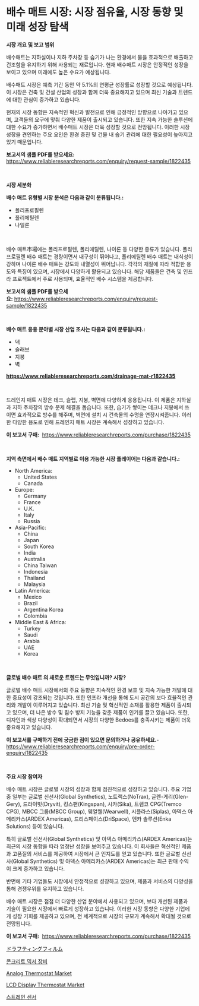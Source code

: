 <p><h1>배수 매트 시장: 시장 점유율, 시장 동향 및 미래 성장 탐색</h1></p><p><strong>시장 개요 및 보고 범위</strong></p>
<p><p>배수매트는 지하실이나 지하 주차장 등 습기가 나는 환경에서 물을 효과적으로 배출하고 건조함을 유지하기 위해 사용되는 재료입니다. 현재 배수매트 시장은 안정적인 성장을 보이고 있으며 미래에도 높은 수요가 예상됩니다. </p><p>배수매트 시장은 예측 기간 동안 약 5.1%의 연평균 성장률로 성장할 것으로 예상됩니다. 이 시장은 건축 및 건설 산업의 성장과 함께 더욱 중요해지고 있으며 최신 기술과 트렌드에 대한 관심이 증가하고 있습니다.</p><p>현재의 시장 동향은 지속적인 혁신과 발전으로 인해 긍정적인 방향으로 나아가고 있으며, 고객들의 요구에 맞춰 다양한 제품이 출시되고 있습니다. 또한 지속 가능한 솔루션에 대한 수요가 증가하면서 배수매트 시장은 더욱 성장할 것으로 전망됩니다. 이러한 시장 성장을 견인하는 주요 요인은 환경 증진 및 건물 내 습기 관리에 대한 필요성이 높아지고 있기 때문입니다.</p></p>
<p><strong>보고서의 샘플 PDF를 받으세요:</strong> <a href="https://www.reliableresearchreports.com/enquiry/request-sample/1822435">https://www.reliableresearchreports.com/enquiry/request-sample/1822435</a></p>
<p>&nbsp;</p>
<p><strong>시장 세분화</strong></p>
<p><strong>배수 매트 유형별 시장 분석은 다음과 같이 분류됩니다.:</strong></p>
<p><ul><li>폴리프로필렌</li><li>폴리에틸렌</li><li>나일론</li></ul></p>
<p>&nbsp;</p>
<p><p>배수 매트市場에는 폴리프로필렌, 폴리에틸렌, 나이론 등 다양한 종류가 있습니다. 폴리프로필렌 배수 매트는 경량이면서 내구성이 뛰어나고, 폴리에틸렌 배수 매트는 내식성이 강하며 나이론 배수 매트는 강도와 내열성이 뛰어납니다. 각각의 재질에 따라 적합한 용도와 특징이 있으며, 시장에서 다양하게 활용되고 있습니다. 해당 제품들은 건축 및 인프라 프로젝트에서 주로 사용되며, 효율적인 배수 시스템을 제공합니다.</p></p>
<p><strong>보고서의 샘플 PDF를 받으세요:</strong>&nbsp;<a href="https://www.reliableresearchreports.com/enquiry/request-sample/1822435">https://www.reliableresearchreports.com/enquiry/request-sample/1822435</a></p>
<p>&nbsp;</p>
<p><strong> 배수 매트 응용 분야별 시장 산업 조사는 다음과 같이 분류됩니다.:</strong></p>
<p><ul><li>덱</li><li>슬래브</li><li>지붕</li><li>벽</li></ul></p>
<p><strong><a href="https://www.reliableresearchreports.com/drainage-mat-r1822435">https://www.reliableresearchreports.com/drainage-mat-r1822435</a></strong></p>
<p>&nbsp;</p>
<p><p>드레인지 매트 시장은 데크, 슬랩, 지붕, 벽면에 다양하게 응용됩니다. 이 제품은 지하실과 지하 주차장의 방수 문제 해결을 돕습니다. 또한, 습기가 쌓이는 데크나 지붕에서 쓰이면 효과적으로 방수를 해주며, 벽면에 설치 시 건축물의 수명을 연장시켜줍니다. 이러한 다양한 용도로 인해 드레인지 매트 시장은 계속해서 성장하고 있습니다.</p></p>
<p><strong>이 보고서 구매:</strong>&nbsp; <a href="https://www.reliableresearchreports.com/purchase/1822435">https://www.reliableresearchreports.com/purchase/1822435</a></p>
<p>&nbsp;</p>
<p><strong>지역 측면에서 배수 매트 지역별로 이용 가능한 시장 플레이어는 다음과 같습니다.:</strong></p>
<p><ul>
    <li>
        North America:
        <ul>
            <li>United States</li>
            <li>Canada</li>
        </ul>
    </li>
    <li>
        Europe:
        <ul>
            <li>Germany</li>
            <li>France</li>
            <li>U.K.</li>
            <li>Italy</li>
            <li>Russia</li>
        </ul>
    </li>
    <li>
        Asia-Pacific:
        <ul>
            <li>China</li>
            <li>Japan</li>
            <li>South Korea</li>
            <li>India</li>
            <li>Australia</li>
            <li>China Taiwan</li>
            <li>Indonesia</li>
            <li>Thailand</li>
            <li>Malaysia</li>
        </ul>
    </li>
    <li>
        Latin America:
        <ul>
            <li>Mexico</li>
            <li>Brazil</li>
            <li>Argentina Korea</li>
            <li>Colombia</li>
        </ul>
    </li>
    <li>
        Middle East & Africa:
        <ul>
            <li>Turkey</li>
            <li>Saudi</li>
            <li>Arabia</li>
            <li>UAE</li>
            <li>Korea</li>
        </ul>
    </li>
    </ul></p>
<p>&nbsp;</p>
<p><strong>글로벌 배수 매트 의 새로운 트렌드는 무엇입니까? 시장?</strong></p>
<p><p>글로벌 배수 매트 시장에서의 주요 동향은 지속적인 환경 보호 및 지속 가능한 개발에 대한 중요성이 강조되는 것입니다. 또한 인프라 개선을 통해 도시 공간의 보다 효율적인 관리와 개발이 이루어지고 있습니다. 최신 기술 및 혁신적인 소재를 활용한 제품이 출시되고 있으며, 더 나은 방수 및 침수 방지 기능을 갖춘 제품이 인기를 끌고 있습니다. 또한, 디자인과 색상 다양성이 확대되면서 시장의 다양한 Bedoes를 충족시키는 제품이 더욱 중요해지고 있습니다.</p></p>
<p><strong>이 보고서를 구매하기 전에 궁금한 점이 있으면 문의하거나 공유하세요.</strong>- <a href="https://www.reliableresearchreports.com/enquiry/pre-order-enquiry/1822435">https://www.reliableresearchreports.com/enquiry/pre-order-enquiry/1822435</a></p>
<p>&nbsp;</p>
<p><strong>주요 시장 참여자</strong></p>
<p><p>배수 매트 시장은 글로벌 시장의 성장과 함께 점진적으로 성장하고 있습니다. 주요 기업 중 일부는 글로벌 신선사(Global Synthetics), 노트랙스(NoTrax), 글렌-게리(Glen-Gery), 드라이빗(Dryvit), 킹스팬(Kingspan), 시카(Sika), 트렘코 CPG(Tremco CPG), MBCC 그룹(MBCC Group), 웨얼웰(Wearwell), 시플라스(Siplas), 아덱스 아메리카스(ARDEX Americas), 드리스페이스(DriSpace), 엔카 솔루션(Enka Solutions) 등이 있습니다.</p><p>특히 글로벌 신선사(Global Synthetics) 및 아덱스 아메리카스(ARDEX Americas)는 최근의 시장 동향을 따라 엄청난 성장을 보여주고 있습니다. 이 회사들은 혁신적인 제품과 고품질의 서비스를 제공하여 시장에서 큰 인지도를 얻고 있습니다. 또한 글로벌 신선사(Global Synthetics) 및 아덱스 아메리카스(ARDEX Americas)는 최근 판매 수익이 크게 증가하고 있습니다.</p><p>반면에 기타 기업들도 시장에서 안정적으로 성장하고 있으며, 제품과 서비스의 다양성을 통해 경쟁우위를 유지하고 있습니다.</p><p>배수 매트 시장은 점점 더 다양한 산업 분야에서 사용되고 있으며, 보다 개선된 제품과 기술이 필요한 시장에서 빠르게 성장하고 있습니다. 이러한 시장 동향은 다양한 기업에게 성장 기회를 제공하고 있으며, 전 세계적으로 시장의 규모가 계속해서 확대될 것으로 전망됩니다.</p></p>
<p><strong>이 보고서 구매:</strong>&nbsp;&nbsp;<a href="https://www.reliableresearchreports.com/purchase/1822435">https://www.reliableresearchreports.com/purchase/1822435</a></p>
<p><p><a href="https://medium.com/@shawnsmihv6/%E3%83%A9%E3%83%95%E3%83%87%E3%83%BC%E3%82%BF%E3%83%95%E3%82%A3%E3%83%AB%E3%83%A0%E5%B8%82%E5%A0%B4%E8%A6%8F%E6%A8%A1%E3%81%A8%E5%B8%82%E5%A0%B4%E3%83%88%E3%83%AC%E3%83%B3%E3%83%89-%E5%AE%8C%E5%85%A8%E3%81%AA%E7%94%A3%E6%A5%AD%E6%A6%82%E8%A6%81-2024%E5%B9%B4%E3%81%8B%E3%82%892031%E5%B9%B4%E3%81%BE%E3%81%A7-8303c0702781">ドラフティングフィルム</a></p><p><a href="https://medium.com/@chancelesch/%EC%BD%98%ED%81%AC%EB%A6%AC%ED%8A%B8-%EB%AF%B9%EC%84%9C-%EC%9E%A5%EB%B9%84-%EC%8B%9C%EC%9E%A5-%ED%8A%B8%EB%A0%8C%EB%93%9C-%EC%98%88%EC%B8%A1-%EB%B0%8F-%EA%B2%BD%EC%9F%81-%EB%B6%84%EC%84%9D-2031%EB%85%84%EA%B9%8C%EC%A7%80-845cb65006bd">콘크리트 믹서 장비</a></p><p><a href="https://github.com/vimar16th/Market-Research-Report-List-4/blob/main/analog-thermostat-market.md">Analog Thermostat Market</a></p><p><a href="https://github.com/JameTravis/Market-Research-Report-List-4/blob/main/lcd-display-thermostat-market.md">LCD Display Thermostat Market</a></p><p><a href="https://medium.com/@jadenraynor/%EC%8A%A4%ED%8A%B8%EB%A0%88%EC%9D%B8-%EC%84%BC%EC%84%9C-%EC%8B%9C%EC%9E%A5-%EB%B6%84%EC%84%9D-%EA%B8%80%EB%A1%9C%EB%B2%8C-%EC%82%B0%EC%97%85-%EC%A0%84%EB%A7%9D-%EB%B0%8F-%EC%98%88%EC%B8%A1-2024%EB%85%84%EB%B6%80%ED%84%B0-2031%EB%85%84-af4a9c8e1445">스트레인 센서</a></p></p>